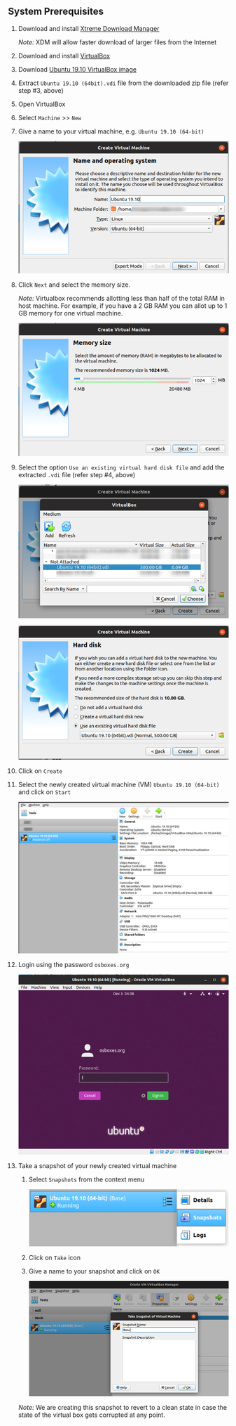 ## System Prerequisites

1. Download and install [Xtreme Download Manager](http://xdman.sourceforge.net/)

    *Note:* XDM will allow faster download of larger files from the Internet

2. Download and install [VirtualBox](https://www.virtualbox.org/wiki/Downloads)
3. Download [Ubuntu 19.10 VirtualBox image](https://sourceforge.net/projects/osboxes/files/v/vb/55-U-u/19.10/U19_10-VB-64bit.7z/download)
4. Extract `Ubuntu 19.10 (64bit).vdi` file from the downloaded zip file (refer step #3, above)
5. Open VirtualBox 
6. Select `Machine` >> `New` 
7. Give a name to your virtual machine, e.g. `Ubuntu 19.10 (64-bit)`

    ![Create a new virtual machine](../image/system_prerequisites/0_createVM.png)

8. Click `Next` and select the memory size.
    
    *Note:* Virtualbox recommends allotting less than half of the total RAM in host machine. For example, if you have a 2 GB RAM you can allot up to 1 GB memory for one virtual machine.

    ![Select memory size](../image/system_prerequisites/0b_selectMemory.png)

9.  Select the option `Use an existing virtual hard disk file` and add the extracted `.vdi` file (refer step #4, above)

    ![Add VDI](../image/system_prerequisites/1_add_vdi.png)

    ![Use an existing virtual hard disk](../image/system_prerequisites/2_use_existing_virtual_hard_disk.png)

10. Click on `Create`

11. Select the newly created virtual machine (VM) `Ubuntu 19.10 (64-bit)` and click on `Start`

    ![Start VM](../image/system_prerequisites/3_startVM.png)

12. Login using the password `osboxes.org`

    ![Login](../image/system_prerequisites/4_login.png)

13. Take a snapshot of your newly created virtual machine 
    1. Select `Snapshots` from the context menu 

        ![Select snapshots](../image/system_prerequisites/14a_VB_snapshot.png)

    2. Click on `Take` icon 
    3. Give a name to your snapshot and click on `OK`
    
        ![Name your snapshot](../image/system_prerequisites/14b_VB_snapshot.png)

    *Note:* We are creating this snapshot to revert to a clean state in case the state of the virtual box gets corrupted at any point.

